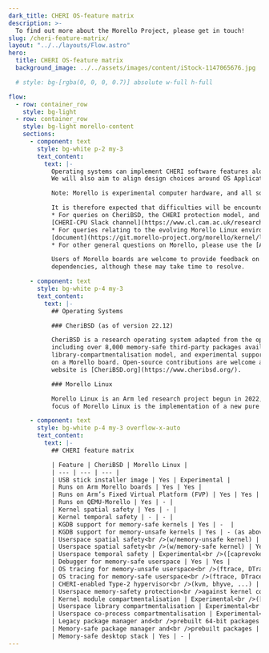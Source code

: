 ```yaml
---
dark_title: CHERI OS-feature matrix
description: >-
  To find out more about the Morello Project, please get in touch!
slug: /cheri-feature-matrix/
layout: "../../layouts/Flow.astro"
hero:
  title: CHERI OS-feature matrix
  background_image: ../../assets/images/content/iStock-1147065676.jpg

  # style: bg-[rgba(0, 0, 0, 0.7)] absolute w-full h-full

flow:
  - row: container_row
    style: bg-light
  - row: container_row
    style: bg-light morello-content
    sections:
      - component: text
        style: bg-white p-2 my-3
        text_content:
          text: |-
            Operating systems can implement CHERI software features alongseveral axes. This table captures key axes, and describes the maturity of those features for various OS projects. It is the intention that evolving Application Programming Interfaces (APIs) be similar or identical across operating systems, so as to support portable CHERI-enabled applications to the greatest extent possible.
            We will also aim to align design choices around OS Application Binary Interfaces (ABIs) where it makes sense, to permit similar arguments about security and more strongly aligned APIs, but also recognising and accepting existing design differences between the systems.

            Note: Morello is experimental computer hardware, and all software available for it – firmware, compilers, operating systems, and applications – is also experimental. There is ongoing work to provide end-user documentation, as well as flesh out the set of software packages available, but it will take several years to complete development of the full and mature software system. 

            It is therefore expected that difficulties will be encountered, and there are several venues where you can seek support:
            * For queries on CheriBSD, the CHERI protection model, and CHERI C/C++, you can join the
            [CHERI-CPU Slack channel](https://www.cl.cam.ac.uk/research/security/ctsrd/cheri/cheri-slack.html)
            * For queries relating to the evolving Morello Linux environment, please use the mailing lists outlined in this
            [document](https://git.morello-project.org/morello/kernel/linux/-/wikis/res/Linux_on_Morello_Contribution_Process.pdf)
            * For other general questions on Morello, please use the [ARM Morello forum](https://community.arm.com/support-forums/f/morello-forum)

            Users of Morello boards are welcome to provide feedback on missing material and technical features, including missing software
            dependencies, although these may take time to resolve.

      - component: text
        style: bg-white p-4 my-3
        text_content:
          text: |-
            ## Operating Systems

            ### CheriBSD (as of version 22.12)

            CheriBSD is a research operating system adapted from the open-source FreeBSD OS, intended to explore and illustrate how CHERI architectural features can be used by a complete experimental software stack. Developed since around 2012, CheriBSD is compiled using the CHERI Clang/LLVM compiler suite and includes a spatially memory-safe UNIX kernel and spatially memory-safe userspace
            including over 8,000 memory-safe third-party packages available to install. CheriBSD is installed on a Morello board using a USB stick, and supports an easy-to-configure memory-safe desktop environment.Various research features remain in progress including a shipped
            library-compartmentalisation model, and experimental support for heap temporal memory safety and co-process compartmentalisation available from development branches. CheriBSD can be cross-built from Ubuntu, macOS, and FreeBSD, or self-hosted on CheriBSD running
            on a Morello board. Open-source contributions are welcome and very much appreciated, including new third-party application adaptations to CHERI. The next planned release is 23.06 in mid-2023, which will include temporal safety and a CHERI-enabled hypervisor. The project
            website is [CheriBSD.org](https://www.cheribsd.org/).

            ### Morello Linux

            Morello Linux is an Arm led research project begun in 2022, which aims to explore the application of memory safety in OS environments based around an experimental fork of the Linux kernel. The initial
            focus of Morello Linux is the implementation of a new pure capability kernel-user ABI, supported by development in C libraries(initially musl libc) and tooling (Morello LLVM). Associated community driven work on a Yocto framework for evolving userspace ports is also underway. The current status of the project is focused on building the environment and is actively seeking contributions to help enable and accelerate the work. Future integration releases aim to expand the scope of the existing implementation and introduce GNU/glibc tooling. For more details on status visit the [morello-project.org](https://www.morello-project.org/) homepage.

      - component: text
        style: bg-white p-4 my-3 overflow-x-auto
        text_content:
          text: |-
            ## CHERI feature matrix

            | Feature | CheriBSD | Morello Linux |
            | --- | --- | --- |
            | USB stick installer image | Yes | Experimental |
            | Runs on Arm Morello boards | Yes | Yes |
            | Runs on Arm’s Fixed Virtual Platform (FVP) | Yes | Yes |
            | Runs on QEMU-Morello | Yes | - |
            | Kernel spatial safety | Yes | - |
            | Kernel temporal safety | - | - |
            | KGDB support for memory-safe kernels | Yes | -  |
            | KGDB support for memory-unsafe kernels | Yes | - (as above) |
            | Userspace spatial safety<br />(w/memory-unsafe kernel) | Yes | Yes |
            | Userspace spatial safety<br />(w/memory-safe kernel) | Yes | - |
            | Userspace temporal safety | Experimental<br />([caprevoke](https://github.com/CTSRD-CHERI/cheribsd/tree/caprevoke) - partially in [22.12](https://github.com/CTSRD-CHERI/cheripedia/wiki/HOWTO:-Use-Cornucopia-with-the-22.12-CheriBSD-Release)) | - |
            | Debugger for memory-safe userspace | Yes | Yes |
            | OS tracing for memory-unsafe userspace<br />(ftrace, DTrace, eBPF, ...) | Under development | Yes |
            | OS tracing for memory-safe userspace<br />(ftrace, DTrace, eBPF, ...) | - | - |
            | CHERI-enabled Type-2 hypervisor<br />(kvm, bhyve, ...) | Experimental<br />([morello-bhyve](https://github.com/CTSRD-CHERI/cheribsd/tree/morello-bhyve)) | Under development |
            | Userspace memory-safety protection<br />against kernel confused deputies | Yes | Under development |
            | Kernel module compartmentalisation | Experimental<br />([kernel-c18n](https://github.com/CTSRD-CHERI/cheribsd/tree/kernel-c18n)) | - |
            | Userspace library compartmentalisation | Experimental<br />(released in [22.12](https://man.cheribsd.org/cgi-bin/man.cgi/c18n)) | - |
            | Userspace co-process compartmentalisation | Experimental<br />([cocalls](https://github.com/CTSRD-CHERI/cheripedia/wiki/Colocation-Tutorial)) | - |
            | Legacy package manager and<br />prebuilt 64-bit packages | Yes<br />(full set - roughly 24,000) | Yes |
            | Memory-safe package manager and<br />prebuilt packages | Yes<br />(limited set - roughly 9,000) | - |
            | Memory-safe desktop stack | Yes | - |
---
```

